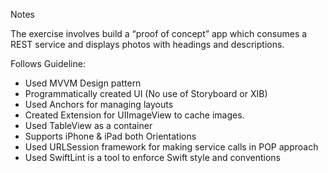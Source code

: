 
Notes

The exercise involves build a “proof of concept” app which consumes a
REST service and displays photos with headings and descriptions.

Follows Guideline:
  - Used MVVM Design pattern
  - Programmatically created UI (No use of Storyboard or XIB)
  - Used Anchors for managing layouts
  - Created Extension for UIImageView to cache images.
  - Used TableView as a container
  - Supports iPhone & iPad both Orientations
  - Used URLSession framework for making service calls in POP approach
  - Used SwiftLint is a tool to enforce Swift style and conventions

